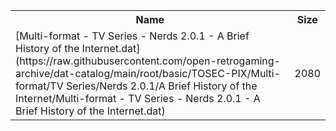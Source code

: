<table>
<tr><th>Name</th><th>Size</th></tr>
<tr><td>[Multi-format - TV Series - Nerds 2.0.1 - A Brief History of the Internet.dat](https://raw.githubusercontent.com/open-retrogaming-archive/dat-catalog/main/root/basic/TOSEC-PIX/Multi-format/TV Series/Nerds 2.0.1/A Brief History of the Internet/Multi-format - TV Series - Nerds 2.0.1 - A Brief History of the Internet.dat)</td><td>2080</td></tr>
</table>
